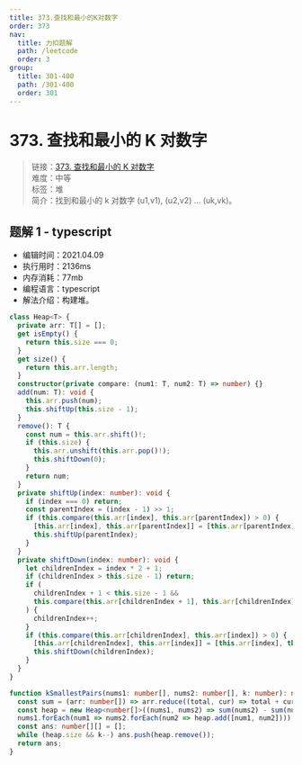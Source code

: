 ```yaml
---
title: 373.查找和最小的K对数字
order: 373
nav:
  title: 力扣题解
  path: /leetcode
  order: 3
group:
  title: 301-400
  path: /301-400
  order: 301
---
```


# 373. 查找和最小的 K 对数字

> 链接：[373. 查找和最小的 K 对数字](https://leetcode-cn.com/problems/find-k-pairs-with-smallest-sums/)  
> 难度：中等  
> 标签：堆  
> 简介：找到和最小的 k 对数字 (u1,v1), (u2,v2) ... (uk,vk)。

## 题解 1 - typescript

- 编辑时间：2021.04.09
- 执行用时：2136ms
- 内存消耗：77mb
- 编程语言：typescript
- 解法介绍：构建堆。

```typescript
class Heap<T> {
  private arr: T[] = [];
  get isEmpty() {
    return this.size === 0;
  }
  get size() {
    return this.arr.length;
  }
  constructor(private compare: (num1: T, num2: T) => number) {}
  add(num: T): void {
    this.arr.push(num);
    this.shiftUp(this.size - 1);
  }
  remove(): T {
    const num = this.arr.shift()!;
    if (this.size) {
      this.arr.unshift(this.arr.pop()!);
      this.shiftDown(0);
    }
    return num;
  }
  private shiftUp(index: number): void {
    if (index === 0) return;
    const parentIndex = (index - 1) >> 1;
    if (this.compare(this.arr[index], this.arr[parentIndex]) > 0) {
      [this.arr[index], this.arr[parentIndex]] = [this.arr[parentIndex], this.arr[index]];
      this.shiftUp(parentIndex);
    }
  }
  private shiftDown(index: number): void {
    let childrenIndex = index * 2 + 1;
    if (childrenIndex > this.size - 1) return;
    if (
      childrenIndex + 1 < this.size - 1 &&
      this.compare(this.arr[childrenIndex + 1], this.arr[childrenIndex]) > 0
    ) {
      childrenIndex++;
    }
    if (this.compare(this.arr[childrenIndex], this.arr[index]) > 0) {
      [this.arr[childrenIndex], this.arr[index]] = [this.arr[index], this.arr[childrenIndex]];
      this.shiftDown(childrenIndex);
    }
  }
}

function kSmallestPairs(nums1: number[], nums2: number[], k: number): number[][] {
  const sum = (arr: number[]) => arr.reduce((total, cur) => total + cur, 0);
  const heap = new Heap<number[]>((nums1, nums2) => sum(nums2) - sum(nums1));
  nums1.forEach(num1 => nums2.forEach(num2 => heap.add([num1, num2])));
  const ans: number[][] = [];
  while (heap.size && k--) ans.push(heap.remove());
  return ans;
}
```
